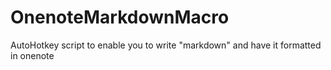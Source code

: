 # OnenoteMarkdownMacro
 AutoHotkey script to enable you to write "markdown" and have it formatted in onenote
